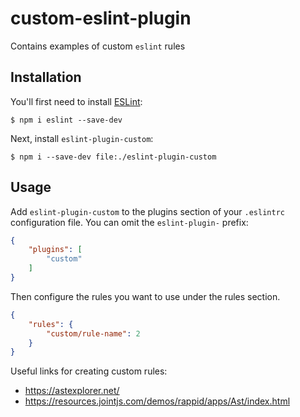 # custom-eslint-plugin

Contains examples of custom `eslint` rules

## Installation

You'll first need to install [ESLint](http://eslint.org):

```
$ npm i eslint --save-dev
```

Next, install `eslint-plugin-custom`:

```
$ npm i --save-dev file:./eslint-plugin-custom
```


## Usage

Add `eslint-plugin-custom` to the plugins section of your `.eslintrc` configuration file. You can omit the `eslint-plugin-` prefix:

```json
{
    "plugins": [
        "custom"
    ]
}
```


Then configure the rules you want to use under the rules section.

```json
{
    "rules": {
        "custom/rule-name": 2
    }
}
```

Useful links for creating custom rules:
- https://astexplorer.net/
- https://resources.jointjs.com/demos/rappid/apps/Ast/index.html